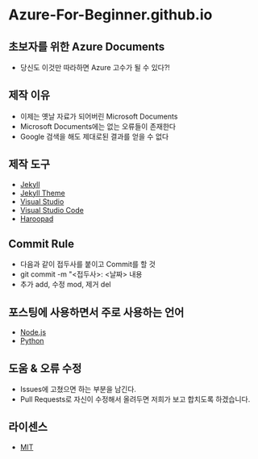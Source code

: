 # Azure-For-Beginner.github.io

## 초보자를 위한 Azure Documents
* 당신도 이것만 따라하면 Azure 고수가 될 수 있다?!

## 제작 이유
* 이제는 옛날 자료가 되어버린 Microsoft Documents
* Microsoft Documents에는 없는 오류들이 존재한다
* Google 검색을 해도 제대로된 결과를 얻을 수 없다

## 제작 도구
* [Jekyll](https://jekyllrb-ko.github.io/)
* [Jekyll Theme](http://digitalmind.ch/themes/twister-jekyll-theme/demo/)
* [Visual Studio](https://www.visualstudio.com/ko/downloads/)
* [Visual Studio Code](https://code.visualstudio.com/)
* [Haroopad](http://pad.haroopress.com/)

## Commit Rule
* 다음과 같이 접두사를 붙이고 Commit를 할 것
* git commit -m "<접두사>: <날짜> 내용
* 추가 add, 수정 mod, 제거 del

## 포스팅에 사용하면서 주로 사용하는 언어
* [Node.js](https://github.com/Azure-For-Beginner/azure-webapp-sample-code/tree/node.js)
* [Python](https://github.com/Azure-For-Beginner/azure-webapp-sample-code/tree/python)

## 도움 & 오류 수정
* Issues에 고쳤으면 하는 부분을 남긴다.
* Pull Requests로 자신이 수정해서 올려두면 저희가 보고 합치도록 하겠습니다.

## 라이센스
* [MIT](https://github.com/Azure-For-Beginner/Azure-For-Beginner.github.io/blob/master/LICENSE)